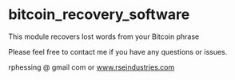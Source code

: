 # bitcoin_recovery_software
This module recovers lost words from your Bitcoin phrase

Please feel free to contact me if you have any questions or issues.

rphessing @ gmail com or www.rseindustries.com
